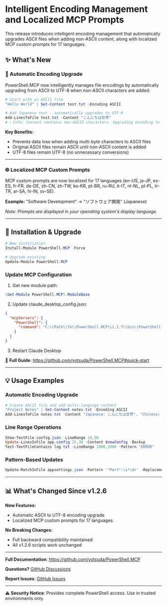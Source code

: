 # Intelligent Encoding Management and Localized MCP Prompts

This release introduces intelligent encoding management that automatically upgrades ASCII files when adding non-ASCII content, along with localized MCP custom prompts for 17 languages.

## ✨ What's New

### **🔄 Automatic Encoding Upgrade**

PowerShell.MCP now intelligently manages file encodings by automatically upgrading from ASCII to UTF-8 when non-ASCII characters are added:

```powershell
# Start with an ASCII file
"Hello World" | Set-Content test.txt -Encoding ASCII

# Add Japanese text - automatically upgrades to UTF-8
Add-LinesToFile test.txt -Content "こんにちは世界"
# ℹ Info: Content contains non-ASCII characters. Upgrading encoding to UTF-8.
```

**Key Benefits:**
- Prevents data loss when adding multi-byte characters to ASCII files
- Original ASCII files remain ASCII until non-ASCII content is added
- UTF-8 files remain UTF-8 (no unnecessary conversions)

---

### **🌐 Localized MCP Custom Prompts**

MCP custom prompts are now localized for 17 languages (en-US, ja-JP, es-ES, fr-FR, de-DE, zh-CN, zh-TW, ko-KR, pt-BR, ru-RU, it-IT, nl-NL, pl-PL, tr-TR, ar-SA, hi-IN, sv-SE).

**Example:** "Software Development" → "ソフトウェア開発" (Japanese)

*Note: Prompts are displayed in your operating system's display language.*

---

## 🔄 Installation & Upgrade

```powershell
# New installation
Install-Module PowerShell.MCP -Force

# Upgrade existing
Update-Module PowerShell.MCP
```

### Update MCP Configuration

1. Get new module path:
```powershell
(Get-Module PowerShell.MCP).ModuleBase
```

2. Update claude_desktop_config.json:
```json
{
  "mcpServers": {
    "PowerShell": {
      "command": "C:\\Path\\To\\PowerShell.MCP\\1.2.7\\bin\\PowerShell.MCP.Proxy.exe"
    }
  }
}
```

3. Restart Claude Desktop

📖 **Full Guide**: https://github.com/yotsuda/PowerShell.MCP#quick-start

---

## 💡 Usage Examples

### Automatic Encoding Upgrade
```powershell
# Create ASCII file and add multi-language content
"Project Notes" | Set-Content notes.txt -Encoding ASCII
Add-LinesToFile notes.txt -Content "Japanese: こんにちは世界", "Chinese: 你好世界", "Emoji: 🌍🎉"
```

### Line Range Operations
```powershell
Show-TextFile config.json -LineRange 10,50
Update-LinesInFile app.config 25,30 -Content $newConfig -Backup
Test-TextFileContains log.txt -LineRange 1000,2000 -Pattern "ERROR"
```

### Pattern-Based Updates
```powershell
Update-MatchInFile appsettings.json -Pattern '"Port":\s*\d+' -Replacement '"Port": 8080'
```

---

## 📊 What's Changed Since v1.2.6

**New Features:**
- Automatic ASCII to UTF-8 encoding upgrade
- Localized MCP custom prompts for 17 languages

**No Breaking Changes:**
- Full backward compatibility maintained
- All v1.2.6 scripts work unchanged

---

**Full Documentation**: https://github.com/yotsuda/PowerShell.MCP

**Questions?** [GitHub Discussions](https://github.com/yotsuda/PowerShell.MCP/discussions)

**Report Issues**: [GitHub Issues](https://github.com/yotsuda/PowerShell.MCP/issues)

---

⚠ **Security Notice**: Provides complete PowerShell access. Use in trusted environments only.
